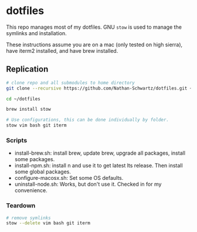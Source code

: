 # dotfiles

This repo manages most of my dotfiles. GNU `stow` is used to manage the symlinks and installation.

These instructions assume you are on a mac (only tested on high sierra), have iterm2 installed, and have brew installed.

## Replication
```bash
# clone repo and all submodules to home directory
git clone --recursive https://github.com/Nathan-Schwartz/dotfiles.git ~/dotfiles

cd ~/dotfiles

brew install stow

# Use configurations, this can be done individually by folder.
stow vim bash git iterm
```

### Scripts
- install-brew.sh: install brew, update brew, upgrade all packages, install some packages.
- install-npm.sh: install n and use it to get latest lts release. Then install some global packages.
- configure-macosx.sh: Set some OS defaults.
- uninstall-node.sh: Works, but don't use it. Checked in for my convenience.

### Teardown
```bash
# remove symlinks
stow --delete vim bash git iterm
```
